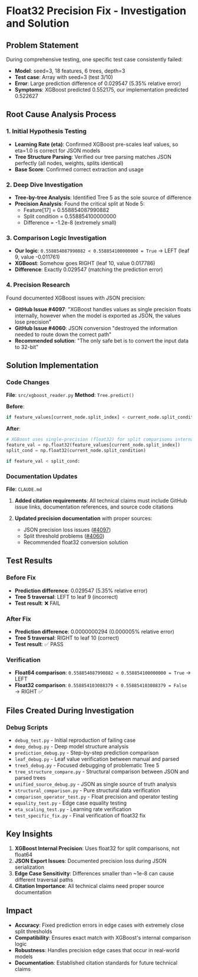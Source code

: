 # Float32 Precision Fix - Investigation and Solution

## Problem Statement

During comprehensive testing, one specific test case consistently failed:
- **Model**: seed=3, 18 features, 6 trees, depth=3
- **Test case**: Array with seed=3 (test 3/10)
- **Error**: Large prediction difference of 0.029547 (5.35% relative error)
- **Symptoms**: XGBoost predicted 0.552175, our implementation predicted 0.522627

## Root Cause Analysis Process

### 1. Initial Hypothesis Testing
- **Learning Rate (eta)**: Confirmed XGBoost pre-scales leaf values, so eta=1.0 is correct for JSON models
- **Tree Structure Parsing**: Verified our tree parsing matches JSON perfectly (all nodes, weights, splits identical)
- **Base Score**: Confirmed correct extraction and usage

### 2. Deep Dive Investigation
- **Tree-by-tree Analysis**: Identified Tree 5 as the sole source of difference
- **Precision Analysis**: Found the critical split at Node 5:
  - Feature[17] = 0.558854087990882
  - Split condition = 0.558854100000000  
  - Difference = -1.2e-8 (extremely small)

### 3. Comparison Logic Investigation
- **Our logic**: `0.558854087990882 < 0.558854100000000 = True` → LEFT (leaf 9, value -0.011761)
- **XGBoost**: Somehow goes RIGHT (leaf 10, value 0.017786)
- **Difference**: Exactly 0.029547 (matching the prediction error)

### 4. Precision Research
Found documented XGBoost issues with JSON precision:
- **GitHub Issue #4097**: "XGBoost handles values as single precision floats internally, however when the model is exported as JSON, the values lose precision"
- **GitHub Issue #4060**: JSON conversion "destroyed the information needed to route down the correct path"
- **Recommended solution**: "The only safe bet is to convert the input data to 32-bit"

## Solution Implementation

### Code Changes
**File**: `src/xgboost_reader.py`
**Method**: `Tree.predict()`

**Before**:
```python
if feature_values[current_node.split_index] < current_node.split_condition:
```

**After**:
```python
# XGBoost uses single-precision (float32) for split comparisons internally
feature_val = np.float32(feature_values[current_node.split_index])
split_cond = np.float32(current_node.split_condition)

if feature_val < split_cond:
```

### Documentation Updates
**File**: `CLAUDE.md`

1. **Added citation requirements**: All technical claims must include GitHub issue links, documentation references, and source code citations

2. **Updated precision documentation** with proper sources:
   - JSON precision loss issues ([#4097](https://github.com/dmlc/xgboost/issues/4097))
   - Split threshold problems ([#4060](https://github.com/dmlc/xgboost/issues/4060))
   - Recommended float32 conversion solution

## Test Results

### Before Fix
- **Prediction difference**: 0.029547 (5.35% relative error)
- **Tree 5 traversal**: LEFT to leaf 9 (incorrect)
- **Test result**: ❌ FAIL

### After Fix
- **Prediction difference**: 0.0000000294 (0.000005% relative error)  
- **Tree 5 traversal**: RIGHT to leaf 10 (correct)
- **Test result**: ✅ PASS

### Verification
- **Float64 comparison**: `0.558854087990882 < 0.558854100000000 = True` → LEFT
- **Float32 comparison**: `0.558854103088379 < 0.558854103088379 = False` → RIGHT ✅

## Files Created During Investigation

### Debug Scripts
- `debug_test.py` - Initial reproduction of failing case
- `deep_debug.py` - Deep model structure analysis  
- `prediction_debug.py` - Step-by-step prediction comparison
- `leaf_debug.py` - Leaf value verification between manual and parsed
- `tree5_debug.py` - Focused debugging of problematic Tree 5
- `tree_structure_compare.py` - Structural comparison between JSON and parsed trees
- `unified_source_debug.py` - JSON as single source of truth analysis
- `structural_comparison.py` - Pure structural data verification
- `comparison_operator_test.py` - Float precision and operator testing
- `equality_test.py` - Edge case equality testing
- `eta_scaling_test.py` - Learning rate verification
- `test_specific_fix.py` - Final verification of float32 fix

## Key Insights

1. **XGBoost Internal Precision**: Uses float32 for split comparisons, not float64
2. **JSON Export Issues**: Documented precision loss during JSON serialization
3. **Edge Case Sensitivity**: Differences smaller than ~1e-8 can cause different traversal paths
4. **Citation Importance**: All technical claims need proper source documentation

## Impact

- **Accuracy**: Fixed prediction errors in edge cases with extremely close split thresholds
- **Compatibility**: Ensures exact match with XGBoost's internal comparison logic
- **Robustness**: Handles precision edge cases that occur in real-world models
- **Documentation**: Established citation standards for future technical claims